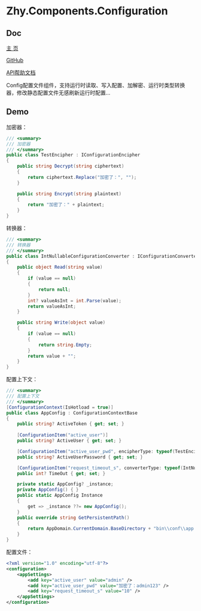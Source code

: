 # Zhy.Components.Configuration

## Doc

[主 页](https://shaoshao.net.cn)

[GitHub](https://github.com/WineMonk/Zhy.Components.Configuration.git)

[API帮助文档](https://github.com/WineMonk/Zhy.Components.Configuration/tree/master/Doc/Help/CHM)

Config配置文件组件，支持运行时读取、写入配置、加解密、运行时类型转换器，修改静态配置文件无感刷新运行时配置...

## Demo

加密器：

```csharp
/// <summary>
/// 加密器
/// </summary>
public class TestEncipher : IConfigurationEncipher
{
    public string Decrypt(string ciphertext)
    {
        return ciphertext.Replace("加密了：", "");
    }

    public string Encrypt(string plaintext)
    {
        return "加密了：" + plaintext;
    }
}
```

转换器：

```csharp
/// <summary>
/// 转换器
/// </summary>
public class IntNullableConfigurationConverter : IConfigurationConverter
{
    public object Read(string value)
    {
        if (value == null)
        {
            return null;
        }
        int? valueAsInt = int.Parse(value);
        return valueAsInt;
    }

    public string Write(object value)
    {
        if (value == null)
        {
            return string.Empty;
        }
        return value + "";
    }
}
```

配置上下文：

```csharp
/// <summary>
/// 配置上下文
/// </summary>
[ConfigurationContext(IsHotload = true)]
public class AppConfig : ConfigurationContextBase
{
    public string? ActiveToken { get; set; }
    
    [ConfigurationItem("active_user")]
    public string? ActiveUser { get; set; }

    [ConfigurationItem("active_user_pwd", encipherType: typeof(TestEncipher))]
    public string? ActiveUserPassword { get; set; }

    [ConfigurationItem("request_timeout_s", converterType: typeof(IntNullableConfigurationConverter))]
    public int? TimeOut { get; set; }

    private static AppConfig? _instance;
    private AppConfig() { }
    public static AppConfig Instance
    {
        get => _instance ??= new AppConfig();
    }
    public override string GetPersistentPath()
    {
        return AppDomain.CurrentDomain.BaseDirectory + "bin\\conf\\app.config";
    }
}
```

配置文件：

```xml
<?xml version="1.0" encoding="utf-8"?>
<configuration>
    <appSettings>
        <add key="active_user" value="admin" />
        <add key="active_user_pwd" value="加密了：admin123" />
        <add key="request_timeout_s" value="10" />
    </appSettings>
</configuration>
```

